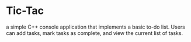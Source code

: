 # Tic-Tac
a simple C++ console application that implements a basic to-do list. Users can add tasks, mark tasks as complete, and view the current list of tasks.

